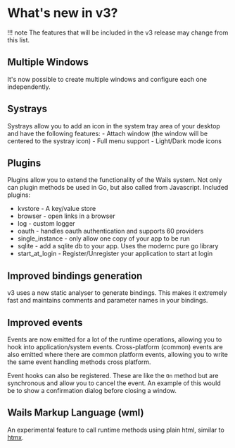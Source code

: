 # What's new in v3?

!!! note
        The features that will be included in the v3 release may change from this list.

## Multiple Windows

It's now possible to create multiple windows and configure each one independently. 

## Systrays

Systrays allow you to add an icon in the system tray area of your desktop and have the following features:
    - Attach window (the window will be centered to the systray icon)
    - Full menu support 
    - Light/Dark mode icons

## Plugins

Plugins allow you to extend the functionality of the Wails system. Not only can plugin methods be used in Go, but also called from Javascript. Included plugins:
  - kvstore - A key/value store
  - browser - open links in a browser
  - log - custom logger
  - oauth - handles oauth authentication and supports 60 providers
  - single_instance - only allow one copy of your app to be run
  - sqlite - add a sqlite db to your app. Uses the modernc pure go library
  - start_at_login - Register/Unregister your application to start at login

## Improved bindings generation

v3 uses a new static analyser to generate bindings. This makes it extremely fast and maintains comments and parameter names in your bindings.

## Improved events

Events are now emitted for a lot of the runtime operations, allowing you to hook into application/system events. Cross-platform (common) events are also emitted where there are common platform events, allowing you to write the same event handling methods cross platform.

Event hooks can also be registered. These are like the `On` method but are synchronous and allow you to cancel the event. An example of this would be to show a confirmation dialog before closing a window. 

## Wails Markup Language (wml)

An experimental feature to call runtime methods using plain html, similar to [htmx](https://htmx.org).
